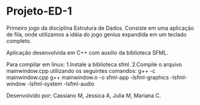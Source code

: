 # Projeto-ED-1
Primeiro jogo da disciplina Estrutura de Dados. Consiste em uma aplicação de fila, onde utilizamos a idéia do jogo genius expandida em um teclado completo.

Aplicação desenvolvida em C++ com auxilio da biblioteca SFML.

Para compilar em linux:
1.Instale a biblioteca sfml.
2.Compile o arquivo mainwindow.cpp utilizando os seguintes comandos:
g++ -c mainwindow.cpp
g++ mainwindow.o -o sfml-app -lsfml-graphics -lsfml-window -lsfml-system -lsfml-audio

Desenvolvido por: Cassiano M, Jessica A, Julia M, Mariana C.
